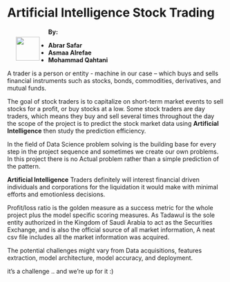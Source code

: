 # Artificial Intelligence Stock Trading

<img src="https://roninai.com/wp-content/uploads/2018/07/crypto-trading-bot-ai.jpg" style="float: left; margin: 20px; height: 55px">




__By:__

* __Abrar Safar__
* __Asmaa Alrefae__
* __Mohammad Qahtani__





A trader is a person or entity - machine in our case – which buys and sells financial instruments such as stocks, bonds, commodities, derivatives, and mutual funds.


The goal of stock traders is to capitalize on short-term market events to sell stocks for a profit, or buy stocks at a low. Some stock traders are day traders, which means they buy and sell several times throughout the day
the scope of the project is to predict the stock market data using __Artificial Intelligence__  then study the prediction efficiency.


In the field of Data Science problem solving is the building base for every step in the project sequence and sometimes we create our own problems. In this project there is no Actual problem rather than a simple prediction of the pattern. 


__Artificial Intelligence__ Traders definitely will interest financial driven individuals and corporations for the liquidation it would make with minimal efforts and emotionless decisions.


Profit/loss ratio is the golden measure as a success metric for the whole project plus the model specific scoring measures.
As Tadawul is the sole entity authorized in the Kingdom of Saudi Arabia to act as the Securities Exchange, and is also the official source of all market information, A neat csv file includes all the market information was acquired.  


The potential challenges might vary from Data acquisitions, features extraction, model architecture,  model accuracy, and deployment.


it’s a challenge .. and we’re up for it :) 
